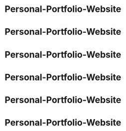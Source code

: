 # Personal-Portfolio-Website
# Personal-Portfolio-Website
# Personal-Portfolio-Website
# Personal-Portfolio-Website
# Personal-Portfolio-Website
# Personal-Portfolio-Website
